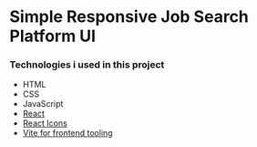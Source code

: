 # Simple Responsive Job Search Platform UI

### Technologies i used in this project
- HTML
- CSS
- JavaScript
- [React](https://reactjs.org/)
- [React Icons](https://react-icons.github.io/react-icons/)
- [Vite for frontend tooling](https://vitejs.dev/)

